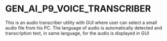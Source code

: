 # GEN_AI_P9_VOICE_TRANSCRIBER 
This is an audio transcriber utility with GUI where user can select a small audio file from his PC. The language of audio is automatically detected and transcription text, in same language, for the audio is displayed in GUI
